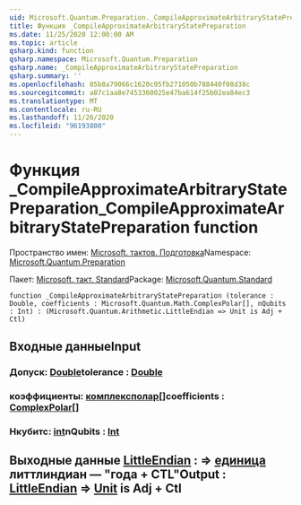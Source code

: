 ```yaml
---
uid: Microsoft.Quantum.Preparation._CompileApproximateArbitraryStatePreparation
title: Функция _CompileApproximateArbitraryStatePreparation
ms.date: 11/25/2020 12:00:00 AM
ms.topic: article
qsharp.kind: function
qsharp.namespace: Microsoft.Quantum.Preparation
qsharp.name: _CompileApproximateArbitraryStatePreparation
qsharp.summary: ''
ms.openlocfilehash: 85b8a79066c1620c95fb271050b788440f08d38c
ms.sourcegitcommit: a87c1aa8e7453360025e47ba614f25b02ea84ec3
ms.translationtype: MT
ms.contentlocale: ru-RU
ms.lasthandoff: 11/26/2020
ms.locfileid: "96193800"
---
```

# <a name="_compileapproximatearbitrarystatepreparation-function"></a><span data-ttu-id="c88db-102">Функция _CompileApproximateArbitraryStatePreparation</span><span class="sxs-lookup"><span data-stu-id="c88db-102">_CompileApproximateArbitraryStatePreparation function</span></span>

<span data-ttu-id="c88db-103">Пространство имен: [Microsoft. тактов. Подготовка](xref:Microsoft.Quantum.Preparation)</span><span class="sxs-lookup"><span data-stu-id="c88db-103">Namespace: [Microsoft.Quantum.Preparation](xref:Microsoft.Quantum.Preparation)</span></span>

<span data-ttu-id="c88db-104">Пакет: [Microsoft. такт. Standard](https://nuget.org/packages/Microsoft.Quantum.Standard)</span><span class="sxs-lookup"><span data-stu-id="c88db-104">Package: [Microsoft.Quantum.Standard](https://nuget.org/packages/Microsoft.Quantum.Standard)</span></span>




```qsharp
function _CompileApproximateArbitraryStatePreparation (tolerance : Double, coefficients : Microsoft.Quantum.Math.ComplexPolar[], nQubits : Int) : (Microsoft.Quantum.Arithmetic.LittleEndian => Unit is Adj + Ctl)
```


## <a name="input"></a><span data-ttu-id="c88db-105">Входные данные</span><span class="sxs-lookup"><span data-stu-id="c88db-105">Input</span></span>

### <a name="tolerance--double"></a><span data-ttu-id="c88db-106">Допуск: [Double](xref:microsoft.quantum.lang-ref.double)</span><span class="sxs-lookup"><span data-stu-id="c88db-106">tolerance : [Double](xref:microsoft.quantum.lang-ref.double)</span></span>




### <a name="coefficients--complexpolar"></a><span data-ttu-id="c88db-107">коэффициенты: [комплексполар](xref:Microsoft.Quantum.Math.ComplexPolar)[]</span><span class="sxs-lookup"><span data-stu-id="c88db-107">coefficients : [ComplexPolar](xref:Microsoft.Quantum.Math.ComplexPolar)[]</span></span>




### <a name="nqubits--int"></a><span data-ttu-id="c88db-108">Нкубитс: [int](xref:microsoft.quantum.lang-ref.int)</span><span class="sxs-lookup"><span data-stu-id="c88db-108">nQubits : [Int](xref:microsoft.quantum.lang-ref.int)</span></span>





## <a name="output--littleendian--unit--is-adj--ctl"></a><span data-ttu-id="c88db-109">Выходные данные [LittleEndian](xref:Microsoft.Quantum.Arithmetic.LittleEndian) : => [единица](xref:microsoft.quantum.lang-ref.unit) литтлиндиан — "года + CTL"</span><span class="sxs-lookup"><span data-stu-id="c88db-109">Output : [LittleEndian](xref:Microsoft.Quantum.Arithmetic.LittleEndian) => [Unit](xref:microsoft.quantum.lang-ref.unit)  is Adj + Ctl</span></span>

